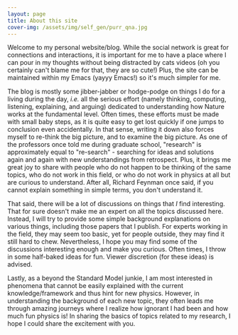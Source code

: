 ```yaml
---
layout: page
title: About this site
cover-img: /assets/img/self_gen/purr_qna.jpg
---
```

Welcome to my personal website/blog. While the social network is great for connections and interactions, it is important for me to have a place where I can pour in my thoughts without being distracted by cats videos (oh you certainly can't blame me for that, they are so cute!) Plus, the site can be maintained within my Emacs (yayyy Emacs!) so it's much simpler for me.

The blog is mostly some jibber-jabber or hodge-podge on things I do for a living during the day, _i.e._ all the serious effort (namely thinking, computing, listening, explaining, and arguing) dedicated to understanding how Nature works at the fundamental level. Often times, these efforts must be made with small baby steps, as it is quite easy to get lost quickly if one jumps to conclusion even accidentally. In that sense, writing it down also forces myself to re-think the big picture, and to examine the big picture. As one of the professors once told me during graduate school, "research" is approximately equal to "re-search" - searching for ideas and solutions again and again with new understandings from retrospect. Plus, it brings me great joy to share with people who do not happen to be thinking of the same topics, who do not work in this field, or who do not work in physics at all but are curious to understand. After all, Richard Feynman once said, if you cannot explain something in simple terms, you don't understand it.

That said, there will be a lot of discussions on things that _I_ find interesting. That for sure doesn't make me an expert on all the topics discussed here. 
Instead, I will try to provide some simple background explanations on various things, including those papers that I publish. For experts working in the field, they may seem too basic, yet for people outside, they may find it still hard to chew. Nevertheless, I hope you may find some of the discussions interesting enough and make you curious. 
Often times, I throw in some half-baked ideas for fun. Viewer discretion (for these ideas) is advised. 

Lastly, as a beyond the Standard Model junkie, I am most interested in phenomena that cannot be easily explained with the current knowledge/framework and thus hint for new physics. However, in understanding the background of each new topic, they often leads me through amazing journeys where I realize how ignorant I had been and how much fun physics is! In sharing the basics of topics related to my research, I hope I could share the excitement with you.